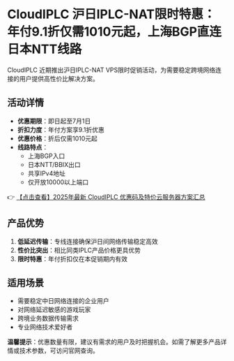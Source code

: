 # CloudIPLC 沪日IPLC-NAT限时特惠：年付9.1折仅需1010元起，上海BGP直连日本NTT线路

CloudIPLC 近期推出沪日IPLC-NAT VPS限时促销活动，为需要稳定跨境网络连接的用户提供高性价比解决方案。

## 活动详情

- **优惠期限**：即日起至7月1日
- **折扣力度**：年付方案享9.1折优惠
- **优惠价格**：折后仅需1010元起
- **线路特点**：
  - 上海BGP入口
  - 日本NTT/BBIX出口
  - 共享IPv4地址
  - 仅开放10000以上端口

👉 [【点击查看】2025年最新 CloudIPLC 优惠码及特价云服务器方案汇总](https://bit.ly/cloudiplc)

## 产品优势

1. **低延迟传输**：专线连接确保沪日间网络传输稳定高效
2. **性价比突出**：相比同类IPLC产品价格更具优势
3. **限时特惠**：年付折扣仅在本促销期内有效

## 适用场景

- 需要稳定中日网络连接的企业用户
- 对网络延迟敏感的游戏玩家
- 跨境业务数据传输需求
- 专业网络技术爱好者

**温馨提示**：优惠数量有限，建议有需求的用户及时把握机会。如需了解更多产品详情或技术参数，可访问官网查询。